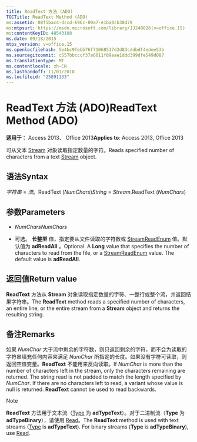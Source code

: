 ```yaml
---
title: ReadText 方法 (ADO)
TOCTitle: ReadText Method (ADO)
ms:assetid: 08f5bac4-dccd-696c-09a7-e1ba0cb38d79
ms:mtpsurl: https://msdn.microsoft.com/library/JJ248826(v=office.15)
ms:contentKeyID: 48543108
ms.date: 09/18/2015
mtps_version: v=office.15
ms.openlocfilehash: 5e4bc9febb76f71068517d2d83cddbdf4edee53b
ms.sourcegitcommit: c557bbcccf37a6011f89aae1ddd399dfe549d087
ms.translationtype: MT
ms.contentlocale: zh-CN
ms.lasthandoff: 11/01/2018
ms.locfileid: "25891133"
---
```

# <a name="readtext-method-ado"></a><span data-ttu-id="e2b87-102">ReadText 方法 (ADO)</span><span class="sxs-lookup"><span data-stu-id="e2b87-102">ReadText Method (ADO)</span></span>


<span data-ttu-id="e2b87-103">**适用于**： Access 2013、 Office 2013</span><span class="sxs-lookup"><span data-stu-id="e2b87-103">**Applies to**: Access 2013, Office 2013</span></span>

<span data-ttu-id="e2b87-104">可从文本 [Stream](stream-object-ado.md) 对象读取指定数量的字符。</span><span class="sxs-lookup"><span data-stu-id="e2b87-104">Reads specified number of characters from a text [Stream](stream-object-ado.md) object.</span></span>

## <a name="syntax"></a><span data-ttu-id="e2b87-105">语法</span><span class="sxs-lookup"><span data-stu-id="e2b87-105">Syntax</span></span>

<span data-ttu-id="e2b87-106">*字符串* = *流*。ReadText (*NumChars*)</span><span class="sxs-lookup"><span data-stu-id="e2b87-106">*String* = *Stream*.ReadText (*NumChars*)</span></span>

## <a name="parameters"></a><span data-ttu-id="e2b87-107">参数</span><span class="sxs-lookup"><span data-stu-id="e2b87-107">Parameters</span></span>

  - <span data-ttu-id="e2b87-108">*NumChars*</span><span class="sxs-lookup"><span data-stu-id="e2b87-108">*NumChars*</span></span>

  - <span data-ttu-id="e2b87-p101">可选。 **长整型** 值，指定要从文件读取的字符数或 [StreamReadEnum](streamreadenum.md) 值。默认值为 **adReadAll** 。</span><span class="sxs-lookup"><span data-stu-id="e2b87-p101">Optional. A **Long** value that specifies the number of characters to read from the file, or a [StreamReadEnum](streamreadenum.md) value. The default value is **adReadAll**.</span></span>

## <a name="return-value"></a><span data-ttu-id="e2b87-112">返回值</span><span class="sxs-lookup"><span data-stu-id="e2b87-112">Return value</span></span>

<span data-ttu-id="e2b87-113">**ReadText** 方法从 **Stream** 对象读取指定数量的字符、一整行或整个流，并返回结果字符串。</span><span class="sxs-lookup"><span data-stu-id="e2b87-113">The **ReadText** method reads a specified number of characters, an entire line, or the entire stream from a **Stream** object and returns the resulting string.</span></span>

## <a name="remarks"></a><span data-ttu-id="e2b87-114">备注</span><span class="sxs-lookup"><span data-stu-id="e2b87-114">Remarks</span></span>

<span data-ttu-id="e2b87-p102">如果 *NumChar* 大于流中剩余的字符数，则只返回剩余的字符，而不会为读取的字符串填充任何内容来满足 *NumChar* 所指定的长度。如果没有字符可读取，则返回空值变量。**ReadText** 不能用来反向读取。</span><span class="sxs-lookup"><span data-stu-id="e2b87-p102">If *NumChar* is more than the number of characters left in the stream, only the characters remaining are returned. The string read is not padded to match the length specified by *NumChar*. If there are no characters left to read, a variant whose value is null is returned. **ReadText** cannot be used to read backwards.</span></span>


> [!NOTE]
> <P><span data-ttu-id="e2b87-p103"><STRONG>ReadText</STRONG> 方法用于文本流（<A href="type-property-ado-stream.md">Type</A> 为 <STRONG>adTypeText</STRONG>）。对于二进制流（<STRONG>Type</STRONG> 为 <STRONG>adTypeBinary</STRONG>），请使用 <A href="read-method-ado.md">Read</A>。</span><span class="sxs-lookup"><span data-stu-id="e2b87-p103">The <STRONG>ReadText</STRONG> method is used with text streams (<A href="type-property-ado-stream.md">Type</A> is <STRONG>adTypeText</STRONG>). For binary streams (<STRONG>Type</STRONG> is <STRONG>adTypeBinary</STRONG>), use <A href="read-method-ado.md">Read</A>.</span></span></P>


